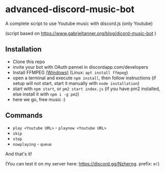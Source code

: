 # advanced-discord-music-bot
A complete script to use Youtube music with discord.js (only Youtube)

(script based on https://www.gabrieltanner.org/blog/dicord-music-bot )

## Installation
- Clone this repo
- invite your bot with OAuth pannel in discordapp.com/developers
- Install FFMPEG [(Windows)](https://ffmpeg.zeranoe.com/builds/) (Linux: `apt install ffmpeg`)
- open a terminal and execute `npm install`, then follow instructions
(if setup will not start, start it manually with `node installation`)
- start with `npm start`, or `pm2 start index.js` (if you have pm2 installed, else install it with `npm i -g pm2`)
- here we go, free music :)

## Commands

- `play <Youtube URL>` - `playnow <Youtube URL>`
- `skip`
- `stop`
- `nowplaying` - `queue`

And that's it!

(You can test it on my server here: https://discord.gg/Nzherng. prefix: `m!`)
